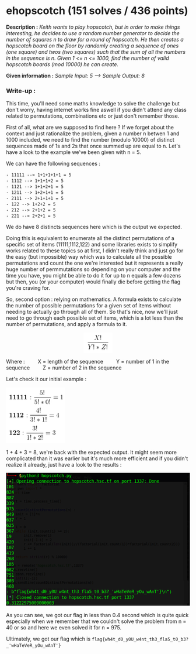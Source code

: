 # ehopscotch (151 solves / 436 points)
**Description :** *Keith wants to play hopscotch, but in order to make things interesting, he decides to use a random number generator to decide the number of squares n to draw for a round of hopscotch. He then creates a hopscotch board on the floor by randomly creating a sequence of ones (one square) and twos (two squares) such that the sum of all the numbers in the sequence is n. Given 1 <= n <= 1000, find the number of valid hopscotch boards (mod 10000) he can create.*

**Given information :** *Sample Input: 5 --> Sample Output: 8*

### Write-up :
This time, you'll need some maths knowledge to solve the challenge but don't worry, having internet works fine aswell if you didn't attend any class related to permutations, combinations etc or just don't remember those.

First of all, what are we supposed to find here ? If we forget about the context and just rationalize the problem, given a number n betwen 1 and 1000 included, we need to find the number (modulo 10000) of distinct sequences made of 1s and 2s that once summed up are equal to n. Let's have a look to the example we've been given with n = 5.

We can have the following sequences :

    - 11111 --> 1+1+1+1+1 = 5
    - 1112 --> 1+1+1+2 = 5
    - 1121 --> 1+1+2+1 = 5
    - 1211 --> 1+2+1+1 = 5
    - 2111 --> 2+1+1+1 = 5
    - 122 --> 1+2+2 = 5
    - 212 --> 2+1+2 = 5
    - 221 --> 2+2+1 = 5

We do have 8 distincts sequences here which is the output we expected.

Doing this is equivalent to enumerate all the distinct permutations of a specific set of items (11111,1112,122) and some libraries exists to simplify works related to these topics so at first, I didn't really think and just go for the easy (but impossible) way which was to calculate all the possible permutations and count the one we're interested but it represents a really huge number of permmutations so depending on your computer and the time you have, you might be able to do it for up to n equals a few dozens but then, you (or your computer) would finally die before getting the flag you're craving for.

So, second option : relying on mathematics. A formula exists to calculate the number of possible permutations for a given set of items without needing to actually go through all of them. So that's nice, now we'll just need to go through each possible set of items, which is a lot less than the number of permutations, and apply a formula to it.

<img src="images/fact.png" style="text-align:center;margin:auto;display:flex;">

Where : 
&nbsp;&nbsp;&nbsp;&nbsp;&nbsp;&nbsp;&nbsp;&nbsp;X = length of the sequence
&nbsp;&nbsp;&nbsp;&nbsp;&nbsp;&nbsp;&nbsp;&nbsp;Y = number of 1 in the sequence
&nbsp;&nbsp;&nbsp;&nbsp;&nbsp;&nbsp;&nbsp;&nbsp;Z = number of 2 in the sequence

Let's check it our initial example :

![FactExample](images/factExample.png)

1 + 4 + 3 = 8, we're back with the expected output. It might seem more complicated than it was earlier but it's much more efficient and if you didn't realize it already, just have a look to the results :

![Results](images/results.png)

As you can see, we got our flag in less than 0.4 second which is quite quick especially when we remember that we couldn't solve the problem from n = 40 or so and here we even solved it for n = 975.

Ultimately, we got our flag which is `flag{wh4t_d0_y0U_w4nt_th3_fla5_t0_b3?_'wHaTeVeR_yOu_wAnT'}`
